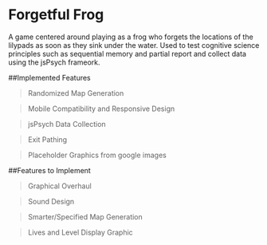 # Forgetful Frog

A game centered around playing as a frog who forgets the locations of the lilypads as soon as they sink under the water. Used to test
cognitive science principles such as sequential memory and partial report and collect data using the jsPsych frameork.

##Implemented Features
>Randomized Map Generation

>Mobile Compatibility and Responsive Design

>jsPsych Data Collection

>Exit Pathing

>Placeholder Graphics from google images

##Features to Implement
>Graphical Overhaul

>Sound Design

>Smarter/Specified Map Generation

>Lives and Level Display Graphic